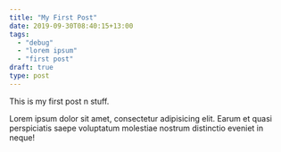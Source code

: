 ```yaml
---
title: "My First Post"
date: 2019-09-30T08:40:15+13:00
tags:
  - "debug"
  - "lorem ipsum"
  - "first post"
draft: true
type: post
---
```


This is my first post n stuff.

Lorem ipsum dolor sit amet, consectetur adipisicing elit. Earum et quasi perspiciatis saepe voluptatum molestiae nostrum distinctio eveniet in neque!

<!--more-->
